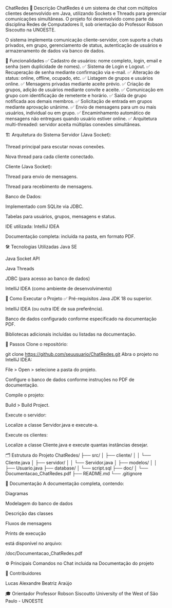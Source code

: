 ChatRedes
📡 Descrição
ChatRedes é um sistema de chat com múltiplos clientes desenvolvido em Java, utilizando Sockets e Threads para gerenciar comunicações simultâneas. O projeto foi desenvolvido como parte da disciplina Redes de Computadores II, sob orientação do Professor Robson Siscoutto na UNOESTE.

O sistema implementa comunicação cliente-servidor, com suporte a chats privados, em grupo, gerenciamento de status, autenticação de usuários e armazenamento de dados via banco de dados.

🎯 Funcionalidades
✅ Cadastro de usuários: nome completo, login, email e senha (sem duplicidade de nomes).
✅ Sistema de Login e Logout.
✅ Recuperação de senha mediante confirmação via e-mail.
✅ Alteração de status: online, offline, ocupado, etc.
✅ Listagem de grupos e usuários online.
✅ Mensagens privadas mediante aceite prévio.
✅ Criação de grupos, adição de usuários mediante convite e aceite.
✅ Comunicação em grupo com identificação de remetente e horário.
✅ Saída de grupo notificada aos demais membros.
✅ Solicitação de entrada em grupos mediante aprovação unânime.
✅ Envio de mensagens para um ou mais usuários, individual ou em grupo.
✅ Encaminhamento automático de mensagens não entregues quando usuário estiver online.
✅ Arquitetura multi-threaded: servidor aceita múltiplas conexões simultâneas.

🏗️ Arquitetura do Sistema
Servidor (Java Socket):

Thread principal para escutar novas conexões.

Nova thread para cada cliente conectado.

Cliente (Java Socket):

Thread para envio de mensagens.

Thread para recebimento de mensagens.

Banco de Dados:

Implementado com SQLite via JDBC.

Tabelas para usuários, grupos, mensagens e status.

IDE utilizada: IntelliJ IDEA

Documentação completa: incluída na pasta, em formato PDF.

🛠️ Tecnologias Utilizadas
Java SE

Java Socket API

Java Threads

JDBC (para acesso ao banco de dados)

IntelliJ IDEA (como ambiente de desenvolvimento)

🚀 Como Executar o Projeto
✅ Pré-requisitos
Java JDK 18 ou superior.

IntelliJ IDEA (ou outra IDE de sua preferência).

Banco de dados configurado conforme especificado na documentação PDF.

Bibliotecas adicionais incluídas ou listadas na documentação.

🔧 Passos
Clone o repositório:

git clone https://github.com/seuusuario/ChatRedes.git
Abra o projeto no IntelliJ IDEA:

File > Open > selecione a pasta do projeto.

Configure o banco de dados conforme instruções no PDF de documentação.

Compile o projeto:

Build > Build Project.

Execute o servidor:

Localize a classe Servidor.java e execute-a.

Execute os clientes:

Localize a classe Cliente.java e execute quantas instâncias desejar.

🗂️ Estrutura do Projeto
ChatRedes/
├── src/
│   ├── cliente/
│   │   └── Cliente.java
│   ├── servidor/
│   │   └── Servidor.java
│   ├── modelos/
│   │   ├── Usuario.java
├── database/
│   └── script.sql
├── doc/
│   └── Documentacao_ChatRedes.pdf
├── README.md
└── .gitignore

📝 Documentação
A documentação completa, contendo:

Diagramas

Modelagem do banco de dados

Descrição das classes

Fluxos de mensagens

Prints de execução

está disponível no arquivo:

/doc/Documentacao_ChatRedes.pdf

⚙️ Principais Comandos no Chat incluida na Documentação do projeto

👥 Contribuidores

Lucas Alexandre
Beatriz Araújo

🎓 Orientador
Professor Robson Siscoutto
University of the West of São Paulo - UNOESTE

